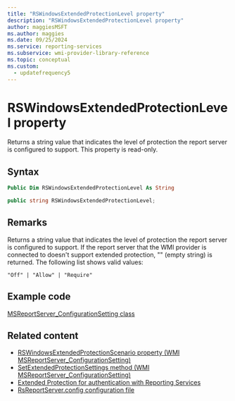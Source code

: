 ```yaml
---
title: "RSWindowsExtendedProtectionLevel property"
description: "RSWindowsExtendedProtectionLevel property"
author: maggiesMSFT
ms.author: maggies
ms.date: 09/25/2024
ms.service: reporting-services
ms.subservice: wmi-provider-library-reference
ms.topic: conceptual
ms.custom:
  - updatefrequency5
---
```

# RSWindowsExtendedProtectionLevel property
  Returns a string value that indicates the level of protection the report server is configured to support. This property is read-only.  
  
## Syntax  
  
```vb  
Public Dim RSWindowsExtendedProtectionLevel As String  
```  
  
```csharp  
public string RSWindowsExtendedProtectionLevel;  
```  
  
## Remarks  
 Returns a string value that indicates the level of protection the report server is configured to support. If the report server that the WMI provider is connected to doesn't support extended protection, "" (empty string) is returned. The following list shows valid values:  
  
 `"Off" | "Allow" | "Require"`  
  
## Example code  
 [MSReportServer_ConfigurationSetting class](../../reporting-services/wmi-provider-library-reference/msreportserver-configurationsetting-class.md)  
  
## Related content

- [RSWindowsExtendedProtectionScenario property &#40;WMI MSReportServer_ConfigurationSetting&#41;](../../reporting-services/wmi-provider-library-reference/rswindowsextendedprotectionscenario-property.md)
- [SetExtendedProtectionSettings method &#40;WMI MSReportServer_ConfigurationSetting&#41;](../../reporting-services/wmi-provider-library-reference/configurationsetting-method-setextendedprotectionsettings.md)
- [Extended Protection for authentication with Reporting Services](../../reporting-services/security/extended-protection-for-authentication-with-reporting-services.md)
- [RsReportServer.config configuration file](../../reporting-services/report-server/rsreportserver-config-configuration-file.md)
